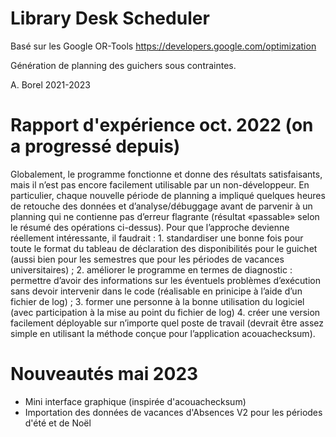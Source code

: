 # Library Desk Scheduler

Basé sur les Google OR-Tools https://developers.google.com/optimization

Génération de planning des guichers sous contraintes.

A. Borel 2021-2023


# Rapport d'expérience oct. 2022 (on a progressé depuis)
Globalement, le programme fonctionne et donne des résultats satisfaisants, mais il n’est pas encore facilement utilisable par un non-développeur. En particulier, chaque nouvelle période de planning a impliqué quelques heures de retouche des données et d’analyse/débuggage avant de parvenir à un planning qui ne contienne pas d’erreur flagrante (résultat «passable» selon le résumé des opérations ci-dessus).
Pour que l’approche devienne réellement intéressante, il faudrait :
    1. standardiser une bonne fois pour toute le format du tableau de déclaration des disponibilités pour le guichet (aussi bien pour les semestres que pour les périodes de vacances universitaires) ;
    2. améliorer le programme en termes de diagnostic : permettre d’avoir des informations sur les éventuels problèmes d’exécution sans devoir intervenir dans le code (réalisable en prinicipe à l’aide d’un fichier de log) ;
    3. former une personne à la bonne utilisation du logiciel (avec participation à la mise au point du fichier de log)
    4. créer une version facilement déployable sur n’importe quel poste de travail (devrait être assez simple en utilisant la méthode conçue pour l’application acouachecksum).

# Nouveautés mai 2023
- Mini interface graphique (inspirée d'acouachecksum)
- Importation des données de vacances d'Absences V2 pour les périodes d'été et de Noël